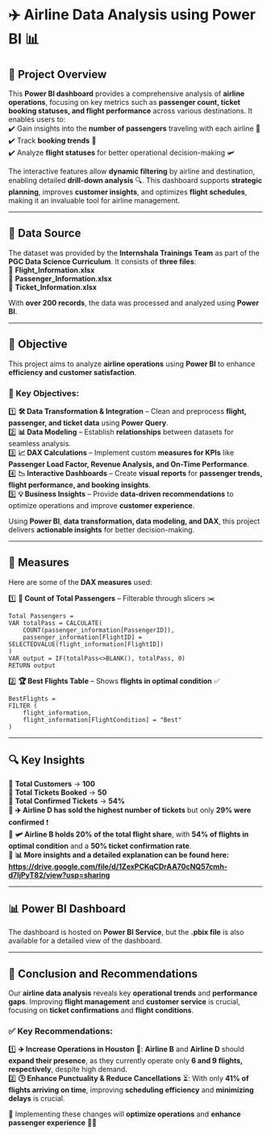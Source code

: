 # ✈️ Airline Data Analysis using Power BI 📊  

## 🚀 Project Overview  
This **Power BI dashboard** provides a comprehensive analysis of **airline operations**, focusing on key metrics such as **passenger count, ticket booking statuses, and flight performance** across various destinations. It enables users to:  
✔️ Gain insights into the **number of passengers** traveling with each airline 👥  
✔️ Track **booking trends** 📅  
✔️ Analyze **flight statuses** for better operational decision-making 🛩️  

The interactive features allow **dynamic filtering** by airline and destination, enabling detailed **drill-down analysis** 🔍. This dashboard supports **strategic planning**, improves **customer insights**, and optimizes **flight schedules**, making it an invaluable tool for airline management.  

---

## 💂️ Data Source  
The dataset was provided by the **Internshala Trainings Team** as part of the **PGC Data Science Curriculum**. It consists of **three files**:  
📌 **Flight_Information.xlsx**  
📌 **Passenger_Information.xlsx**  
📌 **Ticket_Information.xlsx**  

With **over 200 records**, the data was processed and analyzed using **Power BI**.  

---

## 🎯 Objective  
This project aims to analyze **airline operations** using **Power BI** to enhance **efficiency and customer satisfaction**.  

### 🔑 Key Objectives:  
1️⃣ **🛠️ Data Transformation & Integration** – Clean and preprocess **flight, passenger, and ticket data** using **Power Query**.  
2️⃣ **📊 Data Modeling** – Establish **relationships** between datasets for seamless analysis.  
3️⃣ **📈 DAX Calculations** – Implement custom **measures for KPIs** like **Passenger Load Factor, Revenue Analysis, and On-Time Performance**.  
4️⃣ **📉 Interactive Dashboards** – Create **visual reports** for **passenger trends, flight performance, and booking insights**.  
5️⃣ **💡 Business Insights** – Provide **data-driven recommendations** to optimize operations and improve **customer experience**.  

Using **Power BI**, **data transformation, data modeling, and DAX**, this project delivers **actionable insights** for better decision-making.  

---

## 📏 Measures  
Here are some of the **DAX measures** used:  

1️⃣ **🧙️ Count of Total Passengers** – Filterable through slicers ✂️  
```DAX
Total Passengers = 
VAR totalPass = CALCULATE(
    COUNT(passenger_information[PassengerID]),
    passenger_information[FlightID] = SELECTEDVALUE(flight_information[FlightID])
)
VAR output = IF(totalPass<>BLANK(), totalPass, 0)
RETURN output
```  

2️⃣ **🏆 Best Flights Table** – Shows **flights in optimal condition** ✅  
```DAX
BestFlights = 
FILTER (
    flight_information,
    flight_information[FlightCondition] = "Best"
)
```  

---

## 🔍 Key Insights  
📌 **Total Customers** → **100**  
📌 **Total Tickets Booked** → **50**  
📌 **Total Confirmed Tickets** → **54%**  
📌 **✈️ Airline D has sold the highest number of tickets** but only **29% were confirmed** ❗  
📌 **🛩️ Airline B holds 20% of the total flight share**, with **54% of flights in optimal condition** and a **50% ticket confirmation rate**.  
📌 **📊 More insights and a detailed explanation can be found here:** **https://drive.google.com/file/d/1ZexPCKqCDrAA70cNQ57cmh-d7IjPyT82/view?usp=sharing**  

---

## 📊 Power BI Dashboard  
The dashboard is hosted on **Power BI Service**, but the **.pbix file** is also available for a detailed view of the dashboard.  

---

## 👀 Conclusion and Recommendations  
Our **airline data analysis** reveals key **operational trends** and **performance gaps**. Improving **flight management** and **customer service** is crucial, focusing on **ticket confirmations** and **flight conditions**.  

### ✅ Key Recommendations:  
1️⃣ **✈️ Increase Operations in Houston** 📍: **Airline B** and **Airline D** should **expand their presence**, as they currently operate only **6 and 9 flights, respectively**, despite high demand.  
2️⃣ **🕒 Enhance Punctuality & Reduce Cancellations** ⏳: With only **41% of flights arriving on time**, improving **scheduling efficiency** and **minimizing delays** is crucial.  

🔹 Implementing these changes will **optimize operations** and **enhance passenger experience** 🌟✨
